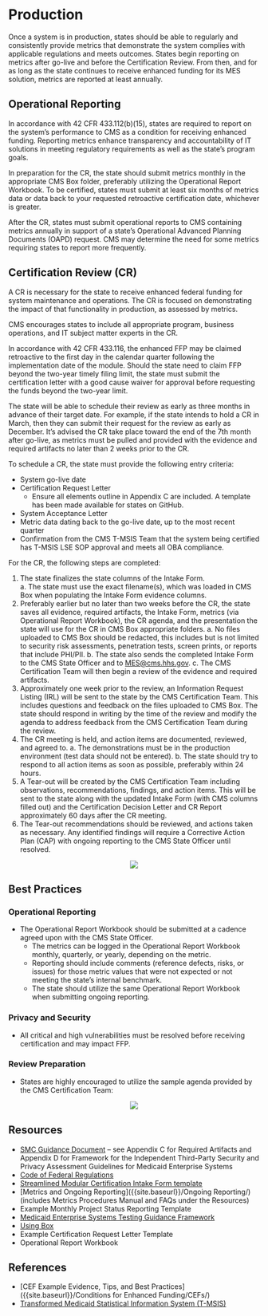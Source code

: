 # Production

Once a system is in production, states should be able to regularly and consistently provide metrics that demonstrate the system complies with applicable regulations and meets outcomes. States begin reporting on metrics after go-live and before the Certification Review. From then, and for as long as the state continues to receive enhanced funding for its MES solution, metrics are reported at least annually.

## Operational Reporting
In accordance with 42 CFR 433.112(b)(15), states are required to report on the system’s performance to CMS as a condition for receiving enhanced funding. Reporting metrics enhance transparency and accountability of IT solutions in meeting regulatory requirements as well as the state’s program goals. 

In preparation for the CR, the state should submit metrics monthly in the appropriate CMS Box folder, preferably utilizing the Operational Report Workbook. To be certified, states must submit at least six months of metrics data or data back to your requested retroactive certification date, whichever is greater.

After the CR, states must submit operational reports to CMS containing metrics annually in support of a state’s Operational Advanced Planning Documents (OAPD) request. CMS may determine the need for some metrics requiring states to report more frequently.

## Certification Review (CR)
A CR is necessary for the state to receive enhanced federal funding for system maintenance and operations. The CR is focused on demonstrating the impact of that functionality in production, as assessed by metrics.

CMS encourages states to include all appropriate program, business operations, and IT subject matter experts in the CR.

In accordance with 42 CFR 433.116, the enhanced FFP may be claimed retroactive to the first day in the calendar quarter following the implementation date of the module. Should the state need to claim FFP beyond the two-year timely filing limit, the state must submit the certification letter with a good cause waiver for approval before requesting the funds beyond the two-year limit.

The state will be able to schedule their review as early as three months in advance of their target date. For example, if the state intends to hold a CR in March, then they can submit their request for the review as early as December. It’s advised the CR take place toward the end of the 7th month after go-live, as metrics must be pulled and provided with the evidence and required artifacts no later than 2 weeks prior to the CR.

To schedule a CR, the state must provide the following entry criteria: 
- 	System go-live date
- 	Certification Request Letter 
    - Ensure all elements outline in Appendix C are included. A template has been made available for states on GitHub.  
- System Acceptance Letter 
- Metric data dating back to the go-live date, up to the most recent quarter
- Confirmation from the CMS T-MSIS Team that the system being certified has T-MSIS LSE SOP approval and meets all OBA compliance. 

For the CR, the following steps are completed:
1.	The state finalizes the state columns of the Intake Form.  
    a.	The state must use the exact filename(s), which was loaded in CMS Box when populating the Intake Form evidence columns. 
2.	Preferably earlier but no later than two weeks before the CR, the state saves all evidence, required artifacts, the Intake Form, metrics (via Operational Report Workbook), the CR agenda, and the presentation the state will use for the CR in CMS Box appropriate folders. 
    a.	No files uploaded to CMS Box should be redacted, this includes but is not limited to security risk assessments, penetration tests, screen prints, or reports that include PHI/PII.
    b.	The state also sends the completed Intake Form to the CMS State Officer and to MES@cms.hhs.gov. 
    c.	The CMS Certification Team will then begin a review of the evidence and required artifacts. 
3.	Approximately one week prior to the review, an Information Request Listing (IRL) will be sent to the state by the CMS Certification Team. This includes questions and feedback on the files uploaded to CMS Box. The state should respond in writing by the time of the review and modify the agenda to address feedback from the CMS Certification Team during the review.
4.	The CR meeting is held, and action items are documented, reviewed, and agreed to. 
    a.	The demonstrations must be in the production environment (test data should not be entered).
    b.	The state should try to respond to all action items as soon as possible, preferably within 24 hours.
5.	A Tear-out will be created by the CMS Certification Team including observations, recommendations, findings, and action items. This will be sent to the state along with the updated Intake Form (with CMS columns filled out) and the Certification Decision Letter and CR Report approximately 60 days after the CR meeting.
6.	The Tear-out recommendations should be reviewed, and actions taken as necessary. Any identified findings will require a Corrective Action Plan (CAP) with ongoing reporting to the CMS State Officer until resolved.  

<center><img src="{{ site.baseurl }}/SMC Process/Production/OR Flow.png"></center>

## Best Practices

### Operational Reporting 
- The Operational Report Workbook should be submitted at a cadence agreed upon with the CMS State Officer. 
    - The metrics can be logged in the Operational Report Workbook monthly, quarterly, or yearly, depending on the metric.
    - Reporting should include comments (reference defects, risks, or issues) for those metric values that were not expected or not meeting the state’s internal benchmark.
    - The state should utilize the same Operational Report Workbook when submitting ongoing reporting. 
### Privacy and Security 
- All critical and high vulnerabilities must be resolved before receiving certification and may impact FFP. 
### Review Preparation 
- States are highly encouraged to utilize the sample agenda provided by the CMS Certification Team:

<center><img src="{{ site.baseurl }}/SMC Process/Production/OR Agenda.png"></center>

## Resources 
- [SMC Guidance Document](https://www.medicaid.gov/medicaid/data-and-systems/downloads/smc-certification-guidance.pdf) – see Appendix C for Required Artifacts and Appendix D for Framework for the Independent Third-Party Security and Privacy Assessment Guidelines for Medicaid Enterprise Systems
- [Code of Federal Regulations](https://www.ecfr.gov/current/title-42/chapter-IV/subchapter-C/part-433)
- [Streamlined Modular Certification Intake Form template](https://www.medicaid.gov/medicaid/data-and-systems/downloads/smc-intake-form.xlsx)
- [Metrics and Ongoing Reporting]({{site.baseurl}}/Ongoing Reporting/) (includes Metrics Procedures Manual and FAQs under the Resources)
- Example Monthly Project Status Reporting Template
- [Medicaid Enterprise Systems Testing Guidance Framework](https://www.medicaid.gov/medicaid/data-and-systems/downloads/mes-testing-guidance-framework.pdf) 
- [Using Box]({{site.baseurl}}/Box/)
- Example Certification Request Letter Template
- Operational Report Workbook

## References
- [CEF Example Evidence, Tips, and Best Practices]({{site.baseurl}}/Conditions for Enhanced Funding/CEFs/)
- [Transformed Medicaid Statistical Information System (T-MSIS)](https://www.medicaid.gov/medicaid/data-systems/macbis/transformed-medicaid-statistical-information-system-t-msis/index.html)

